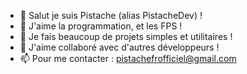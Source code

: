 - 👋 Salut je suis Pistache (alias PistacheDev) !
- 👀 J'aime la programmation, et les FPS !
- 🌱 Je fais beaucoup de projets simples et utilitaires !
- 💞️ J'aime collaboré avec d'autres développeurs !
- 📫 Pour me contacter : pistachefrofficiel@gmail.com

<!---
PistacheDev/PistacheDev is a ✨ special ✨ repository because its `README.md` (this file) appears on your GitHub profile.
You can click the Preview link to take a look at your changes.
--->
